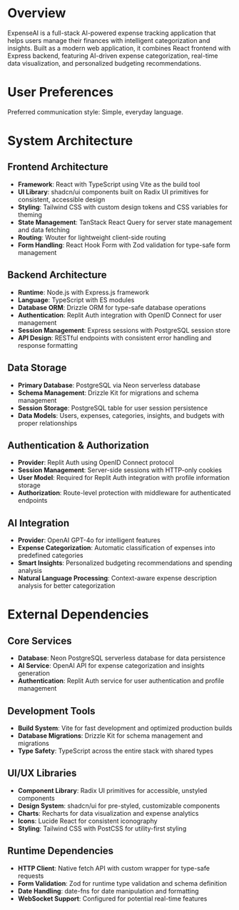 # Overview

ExpenseAI is a full-stack AI-powered expense tracking application that helps users manage their finances with intelligent categorization and insights. Built as a modern web application, it combines React frontend with Express backend, featuring AI-driven expense categorization, real-time data visualization, and personalized budgeting recommendations.

# User Preferences

Preferred communication style: Simple, everyday language.

# System Architecture

## Frontend Architecture
- **Framework**: React with TypeScript using Vite as the build tool
- **UI Library**: shadcn/ui components built on Radix UI primitives for consistent, accessible design
- **Styling**: Tailwind CSS with custom design tokens and CSS variables for theming
- **State Management**: TanStack React Query for server state management and data fetching
- **Routing**: Wouter for lightweight client-side routing
- **Form Handling**: React Hook Form with Zod validation for type-safe form management

## Backend Architecture
- **Runtime**: Node.js with Express.js framework
- **Language**: TypeScript with ES modules
- **Database ORM**: Drizzle ORM for type-safe database operations
- **Authentication**: Replit Auth integration with OpenID Connect for user management
- **Session Management**: Express sessions with PostgreSQL session store
- **API Design**: RESTful endpoints with consistent error handling and response formatting

## Data Storage
- **Primary Database**: PostgreSQL via Neon serverless database
- **Schema Management**: Drizzle Kit for migrations and schema management
- **Session Storage**: PostgreSQL table for user session persistence
- **Data Models**: Users, expenses, categories, insights, and budgets with proper relationships

## Authentication & Authorization
- **Provider**: Replit Auth using OpenID Connect protocol
- **Session Management**: Server-side sessions with HTTP-only cookies
- **User Model**: Required for Replit Auth integration with profile information storage
- **Authorization**: Route-level protection with middleware for authenticated endpoints

## AI Integration
- **Provider**: OpenAI GPT-4o for intelligent features
- **Expense Categorization**: Automatic classification of expenses into predefined categories
- **Smart Insights**: Personalized budgeting recommendations and spending analysis
- **Natural Language Processing**: Context-aware expense description analysis for better categorization

# External Dependencies

## Core Services
- **Database**: Neon PostgreSQL serverless database for data persistence
- **AI Service**: OpenAI API for expense categorization and insights generation
- **Authentication**: Replit Auth service for user authentication and profile management

## Development Tools
- **Build System**: Vite for fast development and optimized production builds
- **Database Migrations**: Drizzle Kit for schema management and migrations
- **Type Safety**: TypeScript across the entire stack with shared types

## UI/UX Libraries
- **Component Library**: Radix UI primitives for accessible, unstyled components
- **Design System**: shadcn/ui for pre-styled, customizable components
- **Charts**: Recharts for data visualization and expense analytics
- **Icons**: Lucide React for consistent iconography
- **Styling**: Tailwind CSS with PostCSS for utility-first styling

## Runtime Dependencies
- **HTTP Client**: Native fetch API with custom wrapper for type-safe requests
- **Form Validation**: Zod for runtime type validation and schema definition
- **Date Handling**: date-fns for date manipulation and formatting
- **WebSocket Support**: Configured for potential real-time features